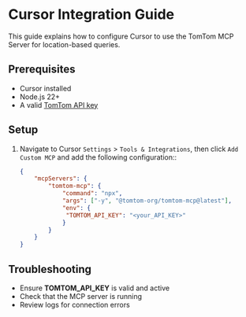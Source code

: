 # Cursor Integration Guide

This guide explains how to configure Cursor to use the TomTom MCP Server for location-based queries.

## Prerequisites

- Cursor installed
- Node.js 22+
- A valid [TomTom API key](https://developer.tomtom.com/)

## Setup

1. Navigate to Cursor `Settings` > `Tools & Integrations`, then click `Add Custom MCP` and add the following configuration::
    ```json
    {
        "mcpServers": {
            "tomtom-mcp": {
                "command": "npx",
                "args": ["-y", "@tomtom-org/tomtom-mcp@latest"],
                "env": {
                 "TOMTOM_API_KEY": "<your_API_KEY>"
                }
            }
        }
    }
    ```

## Troubleshooting

- Ensure **TOMTOM_API_KEY** is valid and active
- Check that the MCP server is running
- Review logs for connection errors